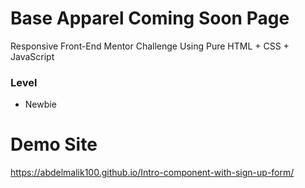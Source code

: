 # Base Apparel Coming Soon Page

Responsive Front-End Mentor Challenge Using Pure HTML + CSS + JavaScript

### Level

- Newbie

# Demo Site
https://abdelmalik100.github.io/Intro-component-with-sign-up-form/
